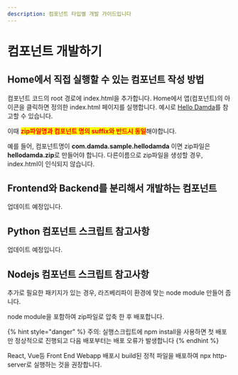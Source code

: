 ```yaml
---
description: 컴포넌트 타입별 개발 가이드입니다
---
```


# 컴포넌트 개발하기

## Home에서 직접 실행할 수 있는 컴포넌트 작성 방법

컴포넌트 코드의 root 경로에 index.html을 추가합니다. Home에서 앱(컴포넌트)의 아이콘을 클릭하면 정의한 index.html 페이지를 실행합니다. 예시로 [Hello Damda](../../../quick-start/hello-damda.md)를 참고할 수 있습니다.

이때 <mark style="color:red;">**zip파일명과 컴포넌트 명의 suffix와 반드시 동일**</mark>해야합니다.

예를 들어, 컴포넌트명이 **com.damda.sample.hellodamda** 이면 zip파일은 **hellodamda.zip**로 만들어야 합니다. 다른이름으로 zip파일을 생성할 경우, index.html이 인식되지 않습니다.

## Frontend와 Backend를 분리해서 개발하는 컴포넌트

업데이트 예정입니다.

## Python 컴포넌트 스크립트 참고사항

업데이트 예정입니다.

## Nodejs 컴포넌트 스크립트 참고사항

추가로 필요한 패키지가 있는 경우, 라즈베리파이 환경에 맞는 node module 만들어 줍니다.&#x20;

node module을 포함하여 zip파일로 압축 한 후 배포합니다.&#x20;

{% hint style="danger" %}
주의: 실행스크립트에 npm install을 사용하면 첫 배포만 정상적으로 진행되고 다음 배포부터는 배포 오류가 발생합니다&#x20;
{% endhint %}

React, Vue등 Front End Webapp 배포시 build된 정적 파일을 배포하여 npx http-server로 실행하는 것을 권장합니다.
